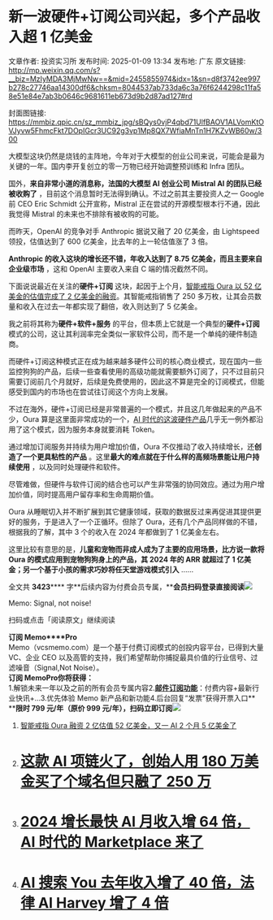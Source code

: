 # 新一波硬件+订阅公司兴起，多个产品收入超 1 亿美金

文章作者: 投资实习所
发布时间: 2025-01-09 13:34
发布地: 广东
原文链接: http://mp.weixin.qq.com/s?__biz=MzIyMDA3MjMwNw==&mid=2455855974&idx=1&sn=d8f3742ee997b278c27746aa14300df6&chksm=8044537ab733da6c3a76f6244298c11fa58e51e84e7ab3b0646c9681611eb673d9b2d87ad127#rd

封面图链接: https://mmbiz.qpic.cn/sz_mmbiz_jpg/sBQys0vjP4qbd71UlfBAOV1ALVomKtOVJyvw5FhmcFkt7DOpIGcr3UC92g3vp1Mp8QX7WfiaMnTn1H7KZvWB60w/300

大模型这块仍然是烧钱的主阵地，今年对于大模型的创业公司来说，可能会是最为关键的一年。国内李开复创立的零一万物已经开始调整预训练和 Infra 团队。

国外，**来自非常小道的消息称，法国的大模型 AI 创业公司 Mistral AI 的团队已经被收购了**
，目前这个消息暂时无法得到确认。不过之前其主要投资人之一 Google 前 CEO Eric Schmidt 公开宣称，Mistral
正在尝试的开源模型根本行不通，因此我觉得 Mistral 的未来也不排除有被收购的可能。

而昨天，OpenAI 的竞争对手 Anthropic 据说又融了 20 亿美金，由 Lightspeed 领投，估值达到了 600
亿美金，比去年的上一轮估值涨了 3 倍。

**Anthropic 的收入这块的增长还不错，年收入达到了 8.75 亿美金，而且主要来自企业级市场** ，这和 OpenAI 主要收入来自 C
端的情况截然不同。

下面说说最近在关注的**硬件+订阅** 这块，起因于上个月，[智能戒指 Oura 以 52 亿美金的估值完成了 2
亿美金的融资](https://mp.weixin.qq.com/s?__biz=MzIyMDA3MjMwNw==&mid=2455855877&idx=1&sn=041425d9f37233d9f4e5e96a2c341d1b&scene=21#wechat_redirect)。其智能戒指销售了
250 多万枚，让其会员数量和收入在过去一年都实现了翻倍，收入则达到了 5 亿美金。

我之前将其称为**硬件+软件+服务** 的平台，但本质上它就是一个典型的**硬件+订阅**
模式的公司，这让其利润率完全类似一家软件公司，而不是一个单纯的硬件制造商。

而硬件+订阅这种模式正在成为越来越多硬件公司的核心商业模式，现在国内一些监控狗狗的产品，后续一些查看使用的高级功能就需要额外订阅了，只不过目前只需要订阅前几个月就好，后续是免费使用的，因此这不算是完全的订阅模式，但能感受到国内的市场也在尝试往订阅这个方向上发展。

不过在海外，硬件+订阅已经是非常普遍的一个模式，并且这几年做起来的产品不少，Oura 算是这里面非常成功的一个，[AI
时代的这波硬件产品](https://mp.weixin.qq.com/s?__biz=MzIyMDA3MjMwNw==&mid=2455854555&idx=1&sn=563896841cc8e6061bb398f23f19c80d&scene=21#wechat_redirect)几乎无一例外都沿用了这个模式，因为服务本身就要消耗
Token。

通过增加订阅服务并持续为用户增加价值，Oura 不仅推动了收入持续增长，还**创造了一个更具粘性的产品**
。这里**最大的难点就在于什么样的高频场景能让用户持续使用** ，以及同时处理硬件和软件。

尽管难做，但硬件与软件订阅的结合也可以产生非常强的协同效应。通过为用户增加价值，同时提高用户留存率和生命周期价值。

Oura 从睡眠切入并不断扩展到其它健康领域，获取的数据反过来再促进其提供更好的服务，于是进入了一个正循环。但除了
Oura，还有几个产品同样做的不错，根据我的了解，其中 3 个的收入在 2024 年都做到了 1 亿美金左右。

这里比较有意思的是，**儿童和宠物而非成人成为了主要的应用场景，比方说一款将 Oura 的模式应用到宠物狗狗身上的产品，其 2024 年的 ARR 就超过了
1 亿美金；另一个基于小孩的需求巧妙将任天堂游戏模式引入** ……

全文共 **3423******
字**后续内容为付费会员专属，****会员扫码登录直接阅读**![](https://mmbiz.qpic.cn/sz_mmbiz_png/sBQys0vjP4qbd71UlfBAOV1ALVomKtOVibibsibtqJurePt1WUsgeUtQeB4uzItNlK6MFu27Yicc5rWnZHPMAhMSiaQ/640?wx_fmt=png&from=appmsg)  

Memo: Signal, not noise!

扫码或点击「阅读原文」继续阅读

**订阅 Memo****Pro**  
Memo（vcsmemo.com）是一个基于付费订阅模式的创投内容平台，已得到大量 VC、企业 CEO
以及高管的支持，我们希望帮助你捕捉最具价值的行业信号、过滤噪音（Signal,Not Noise）。  
**订阅 Memo****Pro****你将获得：**  
1.解锁未来一年以及之前的所有会员专属内容2.[**邮件订阅功能**](https://mp.weixin.qq.com/s?__biz=MzIyMDA3MjMwNw==&mid=2455853781&idx=1&sn=b6f8e3ddc87e9531f3f8c3e9cd98bd9f&scene=21#wechat_redirect)：付费内容+最新行业快讯+...3.优先体验
Memo 新产品和新功能4.后台回复“发票”获得开票入口**  
****限时 799 元/年（原价 999
元/年），扫码立即订阅**![](https://mmbiz.qpic.cn/mmbiz_png/mrJibAziaMQhQGoNHniac6wGOyRe172dlS0HCYicyjiaCTtly2pULIz6YPNsXeRjoQFSuDYezsia4ibhbAc1X3GKtVRyw/640?wx_fmt=png&wxfrom=5&wx_lazy=1&wx_co=1)

  1. [ 智能戒指 Oura 融资 2 亿估值 52 亿美金，又一 AI 2 个月 5 亿美金了](https://mp.weixin.qq.com/s?__biz=MzIyMDA3MjMwNw==&mid=2455855877&idx=1&sn=041425d9f37233d9f4e5e96a2c341d1b&scene=21#wechat_redirect)

  2. # [这款 AI 项链火了，创始人用 180 万美金买了个域名但只融了 250 万](https://mp.weixin.qq.com/s?__biz=MzIyMDA3MjMwNw==&mid=2455854555&idx=1&sn=563896841cc8e6061bb398f23f19c80d&scene=21#wechat_redirect)

  3. # [2024 增长最快 AI 月收入增 64 倍，AI 时代的 Marketplace 来了](https://mp.weixin.qq.com/s?__biz=MzIyMDA3MjMwNw==&mid=2455855948&idx=1&sn=552ad7eb793754609d72b50a2843837f&scene=21#wechat_redirect)

  4. # [AI 搜索 You 去年收入增了 40 倍，法律 AI Harvey 增了 4 倍](https://mp.weixin.qq.com/s?__biz=MzIyMDA3MjMwNw==&mid=2455855966&idx=1&sn=7a831cb254299e6d23848be81b154c60&scene=21#wechat_redirect)

